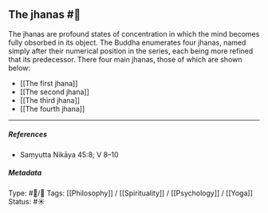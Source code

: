 ## The jhanas  #🧠 

The jhanas are profound states of concentration in which the mind becomes fully obsorbed in its object. The Buddha enumerates four jhanas, named simply after their numerical position in the series, each being more refined that its predecessor. There four main jhanas, those of which are shown below:

- [[The first jhana]] 
- [[The second jhana]] 
- [[The third jhana]]
- [[The fourth jhana]] 

___

##### References

- Saṃyutta Nikāya 45:8; V 8–10

##### Metadata
Type: #🔵/🔵 
Tags: [[Philosophy]] / [[Spirituality]] / [[Psychology]] / [[Yoga]]
Status: #☀️ 